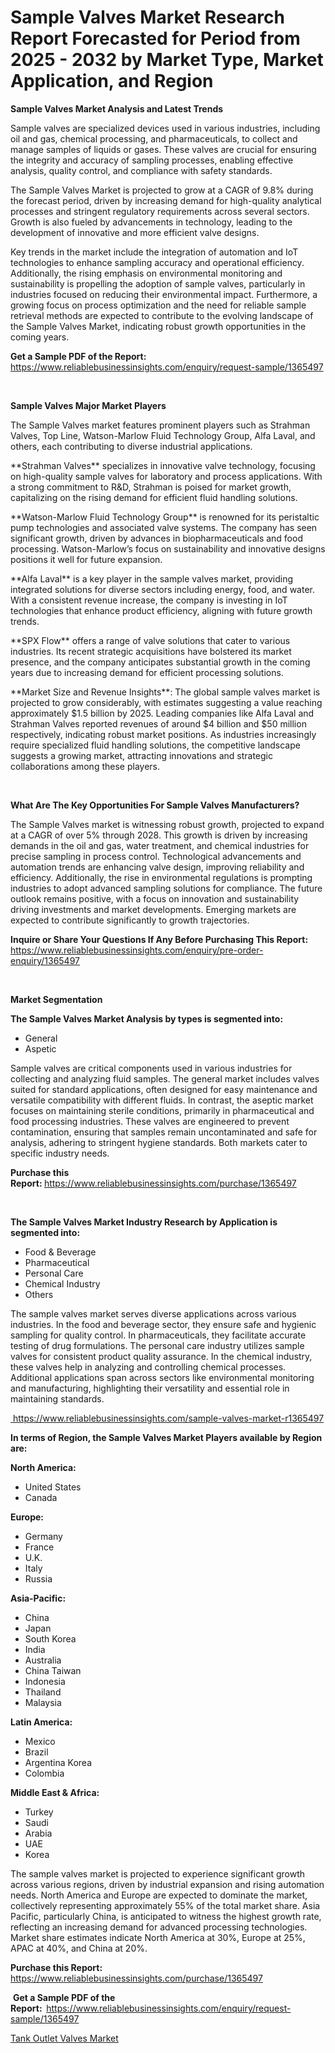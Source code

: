 <p><h1>Sample Valves Market Research Report Forecasted for Period from 2025 -  2032 by Market Type, Market Application, and Region</h1></p><p><strong>Sample Valves Market Analysis and Latest Trends</strong></p>
<p><p>Sample valves are specialized devices used in various industries, including oil and gas, chemical processing, and pharmaceuticals, to collect and manage samples of liquids or gases. These valves are crucial for ensuring the integrity and accuracy of sampling processes, enabling effective analysis, quality control, and compliance with safety standards.</p><p>The Sample Valves Market is projected to grow at a CAGR of 9.8% during the forecast period, driven by increasing demand for high-quality analytical processes and stringent regulatory requirements across several sectors. Growth is also fueled by advancements in technology, leading to the development of innovative and more efficient valve designs. </p><p>Key trends in the market include the integration of automation and IoT technologies to enhance sampling accuracy and operational efficiency. Additionally, the rising emphasis on environmental monitoring and sustainability is propelling the adoption of sample valves, particularly in industries focused on reducing their environmental impact. Furthermore, a growing focus on process optimization and the need for reliable sample retrieval methods are expected to contribute to the evolving landscape of the Sample Valves Market, indicating robust growth opportunities in the coming years.</p></p>
<p><strong>Get a Sample PDF of the Report:&nbsp;</strong> <a href="https://www.reliablebusinessinsights.com/enquiry/request-sample/1365497?utm_campaign=3256&utm_medium=2&utm_source=Github&utm_content=ia&utm_term=22032025&utm_id=sample-valves">https://www.reliablebusinessinsights.com/enquiry/request-sample/1365497</a></p>
<p>&nbsp;</p>
<p><strong>Sample Valves Major Market Players</strong></p>
<p><p>The Sample Valves market features prominent players such as Strahman Valves, Top Line, Watson-Marlow Fluid Technology Group, Alfa Laval, and others, each contributing to diverse industrial applications. </p><p>**Strahman Valves** specializes in innovative valve technology, focusing on high-quality sample valves for laboratory and process applications. With a strong commitment to R&D, Strahman is poised for market growth, capitalizing on the rising demand for efficient fluid handling solutions.</p><p>**Watson-Marlow Fluid Technology Group** is renowned for its peristaltic pump technologies and associated valve systems. The company has seen significant growth, driven by advances in biopharmaceuticals and food processing. Watson-Marlow’s focus on sustainability and innovative designs positions it well for future expansion.</p><p>**Alfa Laval** is a key player in the sample valves market, providing integrated solutions for diverse sectors including energy, food, and water. With a consistent revenue increase, the company is investing in IoT technologies that enhance product efficiency, aligning with future growth trends.</p><p>**SPX Flow** offers a range of valve solutions that cater to various industries. Its recent strategic acquisitions have bolstered its market presence, and the company anticipates substantial growth in the coming years due to increasing demand for efficient processing solutions.</p><p>**Market Size and Revenue Insights**: The global sample valves market is projected to grow considerably, with estimates suggesting a value reaching approximately $1.5 billion by 2025. Leading companies like Alfa Laval and Strahman Valves reported revenues of around $4 billion and $50 million respectively, indicating robust market positions. As industries increasingly require specialized fluid handling solutions, the competitive landscape suggests a growing market, attracting innovations and strategic collaborations among these players.</p></p>
<p>&nbsp;</p>
<p><strong>What Are The Key Opportunities For Sample Valves Manufacturers?</strong></p>
<p><p>The Sample Valves market is witnessing robust growth, projected to expand at a CAGR of over 5% through 2028. This growth is driven by increasing demands in the oil and gas, water treatment, and chemical industries for precise sampling in process control. Technological advancements and automation trends are enhancing valve design, improving reliability and efficiency. Additionally, the rise in environmental regulations is prompting industries to adopt advanced sampling solutions for compliance. The future outlook remains positive, with a focus on innovation and sustainability driving investments and market developments. Emerging markets are expected to contribute significantly to growth trajectories.</p></p>
<p><strong>Inquire or Share Your Questions If Any Before Purchasing This Report:</strong> <a href="https://www.reliablebusinessinsights.com/enquiry/pre-order-enquiry/1365497?utm_campaign=3256&utm_medium=2&utm_source=Github&utm_content=ia&utm_term=22032025&utm_id=sample-valves">https://www.reliablebusinessinsights.com/enquiry/pre-order-enquiry/1365497</a></p>
<p>&nbsp;</p>
<p><strong>Market Segmentation</strong></p>
<p><strong>The Sample Valves Market Analysis by types is segmented into:</strong></p>
<p><ul><li>General</li><li>Aspetic</li></ul></p>
<p><p>Sample valves are critical components used in various industries for collecting and analyzing fluid samples. The general market includes valves suited for standard applications, often designed for easy maintenance and versatile compatibility with different fluids. In contrast, the aseptic market focuses on maintaining sterile conditions, primarily in pharmaceutical and food processing industries. These valves are engineered to prevent contamination, ensuring that samples remain uncontaminated and safe for analysis, adhering to stringent hygiene standards. Both markets cater to specific industry needs.</p></p>
<p><strong>Purchase this Report:&nbsp;</strong><a href="https://www.reliablebusinessinsights.com/purchase/1365497?utm_campaign=3256&utm_medium=2&utm_source=Github&utm_content=ia&utm_term=22032025&utm_id=sample-valves">https://www.reliablebusinessinsights.com/purchase/1365497</a></p>
<p>&nbsp;</p>
<p><strong>The Sample Valves Market Industry Research by Application is segmented into:</strong></p>
<p><ul><li>Food & Beverage</li><li>Pharmaceutical</li><li>Personal Care</li><li>Chemical Industry</li><li>Others</li></ul></p>
<p><p>The sample valves market serves diverse applications across various industries. In the food and beverage sector, they ensure safe and hygienic sampling for quality control. In pharmaceuticals, they facilitate accurate testing of drug formulations. The personal care industry utilizes sample valves for consistent product quality assurance. In the chemical industry, these valves help in analyzing and controlling chemical processes. Additional applications span across sectors like environmental monitoring and manufacturing, highlighting their versatility and essential role in maintaining standards.</p></p>
<p><a href="https://www.reliablebusinessinsights.com/sample-valves-market-r1365497?utm_campaign=3256&utm_medium=2&utm_source=Github&utm_content=ia&utm_term=22032025&utm_id=sample-valves">&nbsp;https://www.reliablebusinessinsights.com/sample-valves-market-r1365497</a></p>
<p><strong>In terms of Region, the Sample Valves Market Players available by Region are:</strong></p>
<p>
    <p> <strong> North America: </strong>
        <ul>
            <li>United States</li>
            <li>Canada</li>
        </ul>
        </p> 
    <p> <strong> Europe: </strong>
        <ul>
            <li>Germany</li>
            <li>France</li>
            <li>U.K.</li>
            <li>Italy</li>
            <li>Russia</li>
        </ul>
        </p> 
    <p> <strong> Asia-Pacific: </strong>
        <ul>
            <li>China</li>
            <li>Japan</li>
            <li>South Korea</li>
            <li>India</li>
            <li>Australia</li>
            <li>China Taiwan</li>
            <li>Indonesia</li>
            <li>Thailand</li>
            <li>Malaysia</li>
        </ul>
        </p> 
    <p> <strong> Latin America: </strong>
        <ul>
            <li>Mexico</li>
            <li>Brazil</li>
            <li>Argentina Korea</li>
            <li>Colombia</li>
        </ul>
        </p> 
    <p> <strong> Middle East & Africa: </strong>
        <ul>
            <li>Turkey</li>
            <li>Saudi</li>
            <li>Arabia</li>
            <li>UAE</li>
            <li>Korea</li>
        </ul>
    </p>
    </p>
<p><p>The sample valves market is projected to experience significant growth across various regions, driven by industrial expansion and rising automation needs. North America and Europe are expected to dominate the market, collectively representing approximately 55% of the total market share. Asia Pacific, particularly China, is anticipated to witness the highest growth rate, reflecting an increasing demand for advanced processing technologies. Market share estimates indicate North America at 30%, Europe at 25%, APAC at 40%, and China at 20%.</p></p>
<p><strong>Purchase this Report: </strong><a href="https://www.reliablebusinessinsights.com/purchase/1365497?utm_campaign=3256&utm_medium=2&utm_source=Github&utm_content=ia&utm_term=22032025&utm_id=sample-valves">https://www.reliablebusinessinsights.com/purchase/1365497</a></p>
<p>&nbsp;<strong>Get a Sample PDF of the Report:&nbsp;&nbsp;</strong><a href="https://www.reliablebusinessinsights.com/enquiry/request-sample/1365497?utm_campaign=3256&utm_medium=2&utm_source=Github&utm_content=ia&utm_term=22032025&utm_id=sample-valves">https://www.reliablebusinessinsights.com/enquiry/request-sample/1365497</a></p>
<p><strong></strong></p>
<p><p><a href="https://github.com/tafuaraasswn/Market-Research-Report-List-1/blob/main/tank-outlet-valves-market.md?utm_campaign=3256&utm_medium=2&utm_source=Github&utm_content=ia&utm_term=22032025&utm_id=sample-valves">Tank Outlet Valves Market</a></p></p>